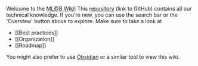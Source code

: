 Welcome to the [ML@B Wiki](https://mlberkeley.wiki)! This [repository](https://github.com/mlberkeley/wiki) (link to GitHub) contains all our technical knowledge. If you're new, you can use the search bar or the 'Overview' button above to explore. Make sure to take a look at 

- [[Best practices]]
- [[Organization]]
- [[Roadmap]]

You might also prefer to use [Obsidian](https://obsidian.md) or a similar tool to view this wiki.